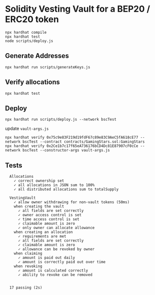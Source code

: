 # Solidity Vesting Vault for a BEP20 / ERC20 token

```shell
npx hardhat compile
npx hardhat test
node scripts/deploy.js
```

## Generate Addresses

```shell
npx hardhat run scripts/generateKeys.js
```

## Verify allocations

```shell
npx hardhat test
```

## Deploy

```shell
npx hardhat run scripts/deploy.js --network bscTest
```

update `vault-args.js`

```shell
npx hardhat verify 0x75c9e83F219d19fdF67c89e83C9AeC5fA618cE77 --network bscTest --contract contracts/GamingStars.sol:GamingStars
npx hardhat verify 0x2Ce1b7c17f65eA736176bCD4Dc81E87907cF0cCe --network bscTest --constructor-args vault-args.js
```

## Tests

```
  Allocations
    ✓ correct ownership set
    ✓ all allocations in JSON sum to 100%
    ✓ all distributed allocations sum to totalSupply

  VestingVault
    ✓ allow owner withdrawing for non-vault tokens (50ms)
    when creating the vault
      ✓ all fields are set correctly
      ✓ owner access control is set
      ✓ time access control is set
      ✓ claimable amount is zero
      ✓ only owner can allocate allowance
    when creating an allocation
      ✓ requirements are met
      ✓ all fields are set correctly
      ✓ claimable amount is zero
      ✓ allowance can be revoked by owner
    when claiming
      ✓ amount is paid out daily
      ✓ amount is correctly paid out over time
    when revoking
      ✓ amount is calculated correctly
      ✓ ability to revoke can be removed


  17 passing (2s)
```
